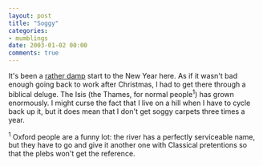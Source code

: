 ```yaml
---
layout: post
title: "Soggy"
categories:
- mumblings
date: 2003-01-02 00:00
comments: true
---
```


<p>It's been a <a href="http://www.guardian.co.uk/uk_news/story/0,3604,867416,00.html" title="Wet revels">rather damp</a> start to the New Year here. As if it wasn't bad enough going back to work after Christmas, I had to get there through a biblical deluge. The Isis (the Thames, for normal people<sup>1</sup>) has grown enormously. I might curse the fact that I live on a hill when I have to cycle back up it, but it does mean that I don't get soggy carpets three times a year.</p>

<p><sup>1</sup> Oxford people are a funny lot: the river has a perfectly serviceable name, but they have to go and give it another one with Classical pretentions so that the plebs won't get the reference.</p>


